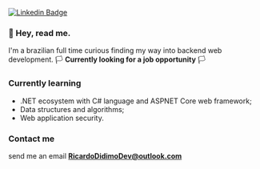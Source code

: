 
[![Linkedin Badge](https://img.shields.io/badge/-LinkedIn-purple?style=flat-square&logo=Linkedin&logoColor=white&link=https://www.linkedin.com/in/ricardo-didimo-558630209/)](https://www.linkedin.com/in/ricardo-didimo-558630209/)

### 💜 Hey, read me. 

I'm a brazilian full time curious finding my way into backend web development. 🏳️ **Currently looking for a job opportunity** 🏳️

### Currently learning

 - .NET ecosystem with C# language and ASPNET Core web framework;
 - Data structures and algorithms;
 - Web application security.

<!-- ### 🔰 Currently working on -->

###  Contact me 
send me an email **RicardoDidimoDev@outlook.com** 
